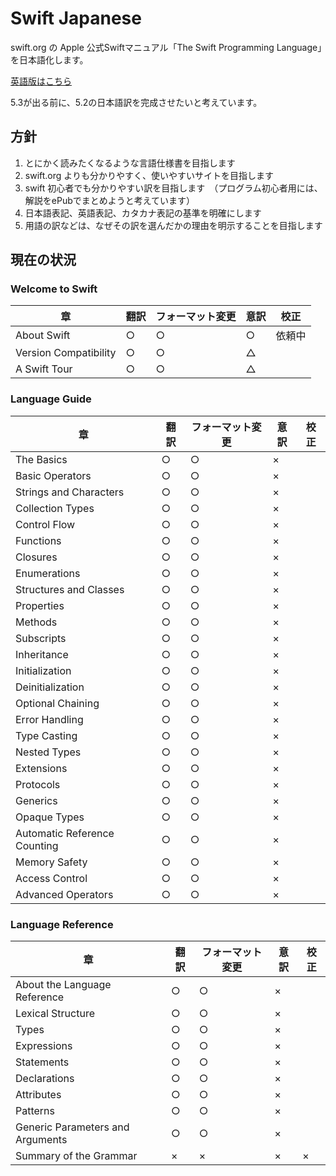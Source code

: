 # Swift Japanese

swift.org の Apple 公式Swiftマニュアル「The Swift Programming Language」を日本語化します。

[英語版はこちら](https://docs.swift.org/swift-book/)

5.3が出る前に、5.2の日本語訳を完成させたいと考えています。

## 方針

1. とにかく読みたくなるような言語仕様書を目指します
1. swift.org よりも分かりやすく、使いやすいサイトを目指します
1. swift 初心者でも分かりやすい訳を目指します　（プログラム初心者用には、解説をePubでまとめようと考えています）
1. 日本語表記、英語表記、カタカナ表記の基準を明確にします
1. 用語の訳などは、なぜその訳を選んだかの理由を明示することを目指します

## 現在の状況

### Welcome to Swift

| 章 | 翻訳 | フォーマット変更 | 意訳 | 校正 |
| --- | --- | --- | --- | --- |
| About Swift | ○ | ○ | ○ | 依頼中 |
| Version Compatibility | ○ | ○ | △ |  |
| A Swift Tour | ○ | ○ | △ |  |

### Language Guide

| 章 | 翻訳 | フォーマット変更 | 意訳 | 校正 |
| --- | --- | --- | --- | --- |
| The Basics | ○ | ○ | × |  |
| Basic Operators | ○ | ○ | × |  |
| Strings and Characters | ○ | ○ | × |  |
| Collection Types | ○ | ○ | × |  |
| Control Flow | ○ | ○ | × |  |
| Functions | ○ | ○ | × |  |
| Closures | ○ | ○ | × |  |
| Enumerations | ○ | ○ | × |  |
| Structures and Classes | ○ | ○ | × |  |
| Properties | ○ | ○ | × |  |
| Methods | ○ | ○ | × |  |
| Subscripts | ○ | ○ | × |  |
| Inheritance | ○ | ○ | × |  |
| Initialization | ○ | ○ | × |  |
| Deinitialization | ○ | ○ | × |  |
| Optional Chaining | ○ | ○ | × |  |
| Error Handling | ○ | ○ | × |  |
| Type Casting | ○ | ○ | × |  |
| Nested Types | ○ | ○ | × |  |
| Extensions | ○ | ○ | × |  |
| Protocols | ○ | ○ | × |  |
| Generics | ○ | ○ | × |  |
| Opaque Types | ○ | ○ | × |  |
| Automatic Reference Counting | ○ | ○ | × |  |
| Memory Safety | ○ | ○ | × |  |
| Access Control | ○ | ○ | × |  |
| Advanced Operators | ○ | ○ | × |  |

### Language Reference

| 章 | 翻訳 | フォーマット変更 | 意訳 | 校正 |
| --- | --- | --- | --- | --- |
| About the Language Reference | ○ | ○ | × |  |
| Lexical Structure | ○ | ○ | × |  |
| Types | ○ | ○ | × |  |
| Expressions | ○ | ○ | × |  |
| Statements | ○ | ○ | × |  |
| Declarations | ○ | ○ | × |  |
| Attributes | ○ | ○ | × |  |
| Patterns | ○ | ○ | × |  |
| Generic Parameters and Arguments | ○ | ○ | × |  |
| Summary of the Grammar | × | × | × | × |





